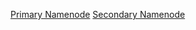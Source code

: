 [Primary Namenode](http://master:50070/logs/hadoop-user-namenode-master.log)
[Secondary Namenode](http://master:50070/logs/hadoop-user-secondarynamenode-master.Log)

